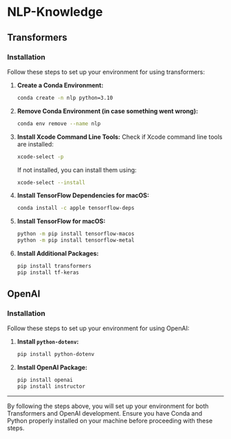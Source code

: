 # NLP-Knowledge

## Transformers

### Installation

Follow these steps to set up your environment for using transformers:

1. **Create a Conda Environment:**
    ```sh
    conda create -n nlp python=3.10
    ```

2. **Remove Conda Environment (in case something went wrong):**
    ```sh
    conda env remove --name nlp
    ```

3. **Install Xcode Command Line Tools:**
    Check if Xcode command line tools are installed:
    ```sh
    xcode-select -p
    ```
    If not installed, you can install them using:
    ```sh
    xcode-select --install
    ```

4. **Install TensorFlow Dependencies for macOS:**
    ```sh
    conda install -c apple tensorflow-deps
    ```

5. **Install TensorFlow for macOS:**
    ```sh
    python -m pip install tensorflow-macos
    python -m pip install tensorflow-metal
    ```

6. **Install Additional Packages:**
    ```sh
    pip install transformers
    pip install tf-keras
    ```

## OpenAI

### Installation

Follow these steps to set up your environment for using OpenAI:

1. **Install `python-dotenv`:**
    ```sh
    pip install python-dotenv
    ```

2. **Install OpenAI Package:**
    ```sh
    pip install openai
    pip install instructor
    ```

---

By following the steps above, you will set up your environment for both Transformers and OpenAI development. Ensure you have Conda and Python properly installed on your machine before proceeding with these steps.
